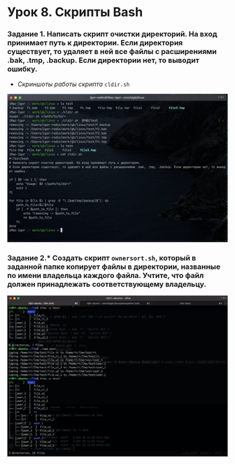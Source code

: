 # Урок 8. Скрипты Bash

    
###   Задание 1. Написать скрипт очистки директорий. На вход принимает путь к директории. Если директория существует, то удаляет в ней все файлы с расширениями .bak, .tmp, .backup. Если директории нет, то выводит ошибку.

- *Скриншоты работы скрипта* ``` cldir.sh ```

![alt screenshot cldir.sh](Screenshot_1.png)  

###   Задание 2.* Создать скрипт ```ownersort.sh```, который в заданной папке копирует файлы в директории, названные по имени владельца каждого файла. Учтите, что файл должен принадлежать соответствующему владельцу.

![alt screenshot ownersort.sh](Screenshot_2.png)  

